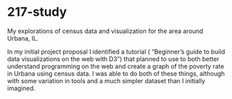 # 217-study
My explorations of census data and visualization for the area around Urbana, IL. 

In my initial project proposal I identified a tutorial ( “Beginner’s guide to build data visualizations on the web with D3”) that 
planned to use to both better understand programming on the web and create a graph of the poverty rate in Urbana using census data. I was
able to do both of these things, although with some variation in tools and a much simpler dataset than I initially imagined. 
